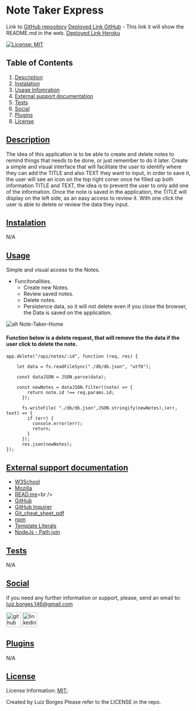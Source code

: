 # Note Taker Express

Link to [GitHub repository](https://github.com/luizborges146/note-taker-express)
[Deployed Link GitHub](https://luizborges146.github.io/note-taker-express/) - This link it will show the README.md in the web.
[Deployed Link Heroku](https://note-taker-expre.herokuapp.com/notes)

 [![License: MIT](https://img.shields.io/badge/License-MIT-yellow.svg)](https://opensource.org/licenses/MIT)


    
## Table of Contents
    
1.  [Description](#description)
2.  [Instalation](#instalation)
3.  [Usage Infomration](#usage)
4.  [External support documentation](#externalDoc)
5.  [Tests](#tests)
6.  [Social](#social)
7.  [Plugins](#plugins)
8.  [License](#license)
    
## [Description](#description)
The idea of this application is to be able to create and delete notes to remind things that needs to be done, or just remember to do it later. Create a simple and visual interface that will facilitate the user to identify where they can add the TITLE and also TEXT they want to input, in order to save it, the user will see an icon on the top right coner once he filled up both information TITLE and TEXT, the idea is to prevent the user to only add one of the information. Once the note is saved in the application, the TITLE will display on the left side, as an easy access to review it. With one click the user is able to delete or review the data they input.


## [Instalation](#instalation)
N/A    
    
## [Usage](#usage)
Simple and visual access to the Notes.
 * Funcitonalities.
   * Create new Notes.
   * Review saved notes.
   * Delete notes.
   * Persistence data, so it will not delete even if you close the browser, the Data is saved on the application.

![alt Note-Taker-Home](assets/images/Note-taker.png)


#### Function below is a delete request, that will remove the the data if the user click to delete the note.
```
app.delete("/api/notes/:id", function (req, res) {

    let data = fs.readFileSync("./db/db.json", "utf8");

    const dataJSON = JSON.parse(data);

    const newNotes = dataJSON.filter((note) => {
        return note.id !== req.params.id;
      });

      fs.writeFile( "./db/db.json",JSON.stringify(newNotes),(err, text) => {
        if (err) {
          console.error(err);
          return;
        }
      });
      res.json(newNotes);
});
```

  

## [External support documentation](#externalDoc)
    

- [W3School](https://www.w3schools.com/)<br />
- [Mozilla](https://developer.mozilla.org)<br />
- [READ.me](https://docs.readme.com/docs/linking-to-pages")<br />
- [GitHub](https://pages.github.com/)<br />
- [GitHub Inquirer](https://github.com/SBoudrias/Inquirer.js/blob/master/README.md#installation)
- [Git_cheat_sheet_pdf](https://education.github.com/git-cheat-sheet-education.pdf)<br />
- [npm](https://www.npmjs.com/)<br />
- [Template Literals](https://developer.mozilla.org/en-US/docs/Web/JavaScript/Reference/Template_literals)<br />
- [NodeJs - Path.join](https://nodejs.org/api/path.html#pathjoinpaths)<br />

    
## [Tests](#tests)
N/A
    
## [Social](#social)
if you need any further information or support, please, send an email to: luiz.borges.146@gmail.com
    
[<img src='https://cdn.jsdelivr.net/npm/simple-icons@3.0.1/icons/github.svg' alt='github' height='40'>](https://github.com/luizborges146) [<img src='https://cdn.jsdelivr.net/npm/simple-icons@3.0.1/icons/linkedin.svg' alt='linkedin' height='40'>](https://www.linkedin.com/in/luiz-borges-2377b7142/)
    
    
    
## [Plugins](#plugins)
N/A
    
## [License](#license)
License Information: [MIT](https://opensource.org/licenses/MIT);

Created by Luiz Borges
Please refer to the LICENSE in the repo.
